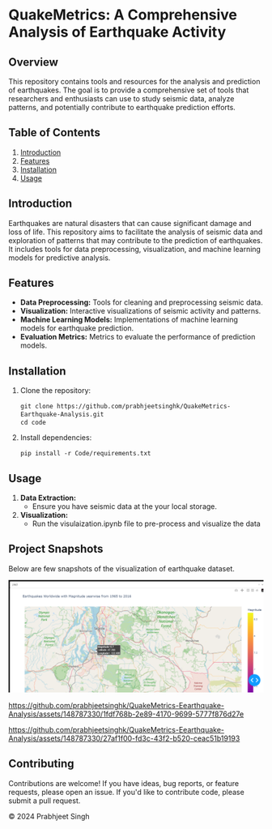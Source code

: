 <body>

<h1>QuakeMetrics: A Comprehensive Analysis of Earthquake Activity</h1>

<h2>Overview</h2>
<p>This repository contains tools and resources for the analysis and prediction of earthquakes. The goal is to provide a comprehensive set of tools that researchers and enthusiasts can use to study seismic data, analyze patterns, and potentially contribute to earthquake prediction efforts.</p>

<h2>Table of Contents</h2>
<ol>
<li><a href="#introduction">Introduction</a></li>
<li><a href="#features">Features</a></li>
<li><a href="#installation">Installation</a></li>
<li><a href="#usage">Usage</a></li>
</ol>

<h2 id="introduction">Introduction</h2>
<p>Earthquakes are natural disasters that can cause significant damage and loss of life. This repository aims to facilitate the analysis of seismic data and exploration of patterns that may contribute to the prediction of earthquakes. It includes tools for data preprocessing, visualization, and machine learning models for predictive analysis.</p>

<h2 id="features">Features</h2>
<ul>
<li><strong>Data Preprocessing:</strong> Tools for cleaning and preprocessing seismic data.</li>
<li><strong>Visualization:</strong> Interactive visualizations of seismic activity and patterns.</li>
<li><strong>Machine Learning Models:</strong> Implementations of machine learning models for earthquake prediction.</li>
<li><strong>Evaluation Metrics:</strong> Metrics to evaluate the performance of prediction models.</li>
</ul>

<h2 id="installation">Installation</h2>
<ol>
<li>Clone the repository:
<pre><code>git clone https://github.com/prabhjeetsinghk/QuakeMetrics-Earthquake-Analysis.git
cd code</code></pre>
</li>
<li>Install dependencies:
<pre><code>pip install -r Code/requirements.txt</code></pre>
</li>
</ol>

<h2 id="usage">Usage</h2>
<ol>
<li><strong>Data Extraction:</strong>
<ul>
<li>Ensure you have seismic data at the your local storage.</li>
</ul>
</li>
<li><strong>Visualization:</strong> 
<ul>
<li>Run the visulaization.ipynb file to pre-process and visualize the data</li>
</ul>
</ol>
<h2 id="project snapshots">Project Snapshots</h2>
<p>Below are few snapshots of the visualization of earthquake dataset.</p>
<img src="\images\Earthquake-visualization-1.png" alt="Alt Text" />


https://github.com/prabhjeetsinghk/QuakeMetrics-Eearthquake-Analysis/assets/148787330/1fdf768b-2e89-4170-9699-5777f876d27e



https://github.com/prabhjeetsinghk/QuakeMetrics-Eearthquake-Analysis/assets/148787330/27af1f00-fd3c-43f2-b520-ceac51b19193




<h2 id="contributing">Contributing</h2>
<p>Contributions are welcome! If you have ideas, bug reports, or feature requests, please open an issue. If you'd like to contribute code, please submit a pull request.</p>

<footer>
<p>&copy; 2024 Prabhjeet Singh</p>
</footer>
</body>
